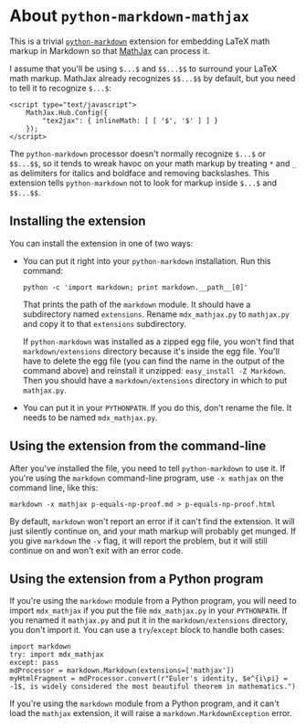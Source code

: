 
# About `python-markdown-mathjax`

This is a trivial [`python-markdown`](https://github.com/waylan/Python-Markdown) extension for embedding LaTeX math markup in Markdown so that [MathJax](http://www.mathjax.org/) can process it.

I assume that you'll be using `$...$` and `$$...$$` to surround your LaTeX math markup.  MathJax already recognizes `$$...$$` by default, but you need to tell it to recognize `$...$`:

    <script type="text/javascript">
        MathJax.Hub.Config({
            "tex2jax": { inlineMath: [ [ '$', '$' ] ] }
        });
    </script>

The `python-markdown` processor doesn't normally recognize `$...$` or `$$...$$`, so it tends to wreak havoc on your math markup by treating `*` and `_` as delimiters for italics and boldface and removing backslashes.  This extension tells `python-markdown` not to look for markup inside `$...$` and `$$...$$`.

## Installing the extension

You can install the extension in one of two ways:

-   You can put it right into your `python-markdown` installation.  Run this command:

        python -c 'import markdown; print markdown.__path__[0]'

    That prints the path of the `markdown` module.  It should have a subdirectory named `extensions`.  Rename `mdx_mathjax.py` to `mathjax.py` and copy it to that `extensions` subdirectory.

    If `python-markdown` was installed as a zipped egg file, you won't find that `markdown/extensions` directory because it's inside the egg file.  You'll have to delete the egg file (you can find the name in the output of the command above) and reinstall it unzipped: `easy_install -Z Markdown`.  Then you should have a `markdown/extensions` directory in which to put `mathjax.py`.

-    You can put it in your `PYTHONPATH`.  If you do this, don't rename the file.  It needs to be named `mdx_mathjax.py`.

## Using the extension from the command-line

After you've installed the file, you need to tell `python-markdown` to use it.  If you're using the `markdown` command-line program, use `-x mathjax` on the command line, like this:

    markdown -x mathjax p-equals-np-proof.md > p-equals-np-proof.html

By default, `markdown` won't report an error if it can't find the extension. It will just silently continue on, and your math markup will probably get munged.  If you give `markdown` the `-v` flag, it will report the problem, but it will still continue on and won't exit with an error code.

## Using the extension from a Python program

If you're using the `markdown` module from a Python program, you will need to import `mdx_mathjax` if you put the file `mdx_mathjax.py` in your `PYTHONPATH`.  If you renamed it `mathjax.py` and put it in the `markdown/extensions` directory, you don't import it. You can use a `try`/`except` block to handle both cases:

    import markdown
    try: import mdx_mathjax
    except: pass
    mdProcessor = markdown.Markdown(extensions=['mathjax'])
    myHtmlFragment = mdProcessor.convert(r"Euler's identity, $e^{i\pi} = -1$, is widely considered the most beautiful theorem in mathematics.")

If you're using the `markdown` module from a Python program, and it can't load the `mathjax` extension, it will raise a `markdown.MarkdownException` error.

